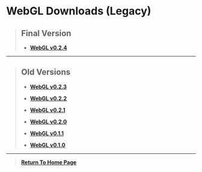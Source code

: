 # WebGL Downloads (Legacy)

> ## Final Version
>
> - [**WebGL v0.2.4**](https://github.com/NoahRobichaux/Robichaux_Breakout/releases/tag/v0.2.4)


***

> ## Old Versions
> 
>
> - [**WebGL v0.2.3**](https://github.com/NoahRobichaux/Robichaux_Breakout/releases/tag/v0.2.3)
>
> - [**WebGL v0.2.2**](https://github.com/NoahRobichaux/Robichaux_Breakout/releases/tag/v0.2.2)
>
> - [**WebGL v0.2.1**](https://github.com/NoahRobichaux/Robichaux_Breakout/releases/tag/v0.2.1)
> 
> - [**WebGL v0.2.0**](https://github.com/NoahRobichaux/Robichaux_Breakout/releases/tag/v0.2.0)
> 
> - [**WebGL v0.1.1**](https://github.com/NoahRobichaux/Robichaux_Breakout/releases/tag/v0.1.1)
>
> - [**WebGL v0.1.0**](https://github.com/NoahRobichaux/Robichaux_Breakout/releases/tag/v0.1.0)


***

> [**Return To Home Page**](https://noahrobichaux.github.io/Robichaux_Breakout)
